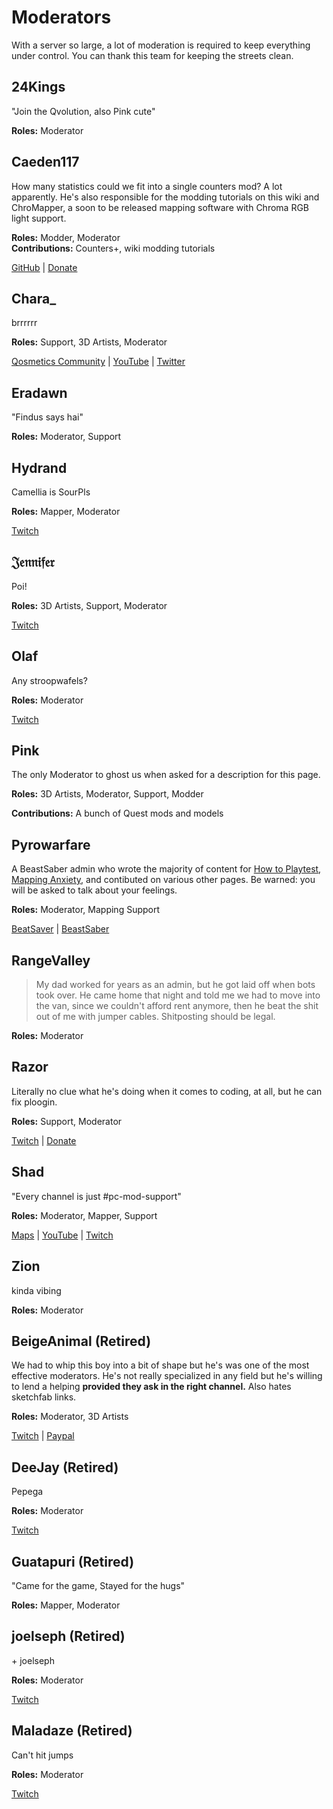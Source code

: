 # Moderators
With a server so large, a lot of moderation is required to keep everything under control.
You can thank this team for keeping the streets clean.

## 24Kings
"Join the Qvolution, also Pink cute"

**Roles:** Moderator  

## Caeden117
How many statistics could we fit into a single counters mod? A lot apparently. He's also responsible for the modding tutorials
on this wiki and ChroMapper, a soon to be released mapping software with Chroma RGB light support.

**Roles:** Modder, Moderator  
**Contributions:** Counters+, wiki modding tutorials

[GitHub](https://github.com/caeden117) | [Donate](https://ko-fi.com/Caeden117)

## Chara_
brrrrrr

**Roles:** Support, 3D Artists, Moderator

[Qosmetics Community](https://discord.gg/qosmetics) | [YouTube](https://www.youtube.com/c/CharaHere) | [Twitter](https://twitter.com/ItsCharaHere)

## Eradawn
"Findus says hai"

**Roles:** Moderator, Support

## Hydrand
Camellia is SourPls

**Roles:** Mapper, Moderator

[Twitch](https://www.twitch.tv/hydrandvr)

## 𝔍𝔢𝔫𝔫𝔦𝔣𝔢𝔯
Poi!

**Roles:** 3D Artists, Support, Moderator

[Twitch](https://www.twitch.tv/br3uker)

## Olaf
Any stroopwafels?  

**Roles:** Moderator  

[Twitch](https://twitch.tv/olafstad)

## Pink
The only Moderator to ghost us when asked for a description for this page.

**Roles:** 3D Artists, Moderator, Support, Modder

**Contributions:** A bunch of Quest mods and models  

## Pyrowarfare
A BeastSaber admin who wrote the majority of content for [How to Playtest](./how-to-testplay.md), [Mapping Anxiety](./mapping-anxiety.md),
and contibuted on various other pages. Be warned: you will be asked to talk about your feelings.  

**Roles:** Moderator, Mapping Support

[BeatSaver](https://beatsaver.com/uploader/5e99c7df3f476a0006596cdf) | [BeastSaber](https://bsaber.com/members/pyrowarfare/)

## RangeValley
> My dad worked for years as an admin, but he got laid off when bots took over. He came home that night and told me we
> had to move into the van, since we couldn't afford rent anymore, then he beat the shit out of me with jumper cables.
> Shitposting should be legal.

**Roles:** Moderator

## Razor
Literally no clue what he's doing when it comes to coding, at all, but he can fix ploogin.

**Roles:** Support, Moderator

[Twitch](https://www.twitch.tv/sarpest_razor) | [Donate](https://streamelements.com/sarpest_razor/tip)

## Shad
"Every channel is just #pc-mod-support"

**Roles:** Moderator, Mapper, Support

[Maps](https://beatsaver.com/uploader/5cff0b7498cc5a672c850a45) | [YouTube](https://www.youtube.com/channel/UCLiwd2iGUDl2kvw8FM2qwFQ)
| [Twitch](https://www.twitch.tv/shadlive)

## Zion
kinda vibing

**Roles:** Moderator  

## BeigeAnimal (Retired)
We had to whip this boy into a bit of shape but he's was one of the most effective moderators.
He's not really specialized in any field but he's willing to lend a helping **provided they ask in the right channel.**
Also hates sketchfab links.

**Roles:** Moderator, 3D Artists

[Twitch](https://www.twitch.tv/beigeanimaltv) | [Paypal](https://paypal.me/beigeanimal)

## DeeJay (Retired)
Pepega

**Roles:** Moderator

[Twitch](https://www.twitch.tv/deejayvr)

## Guatapuri (Retired)
"Came for the game, Stayed for the hugs"

**Roles:** Mapper, Moderator

## joelseph (Retired)
\+ joelseph

**Roles:** Moderator

[Twitch](https://www.twitch.tv/tehjoelseph)

## Maladaze (Retired)
Can't hit jumps

**Roles:** Moderator

[Twitch](https://www.twitch.tv/infjager)
